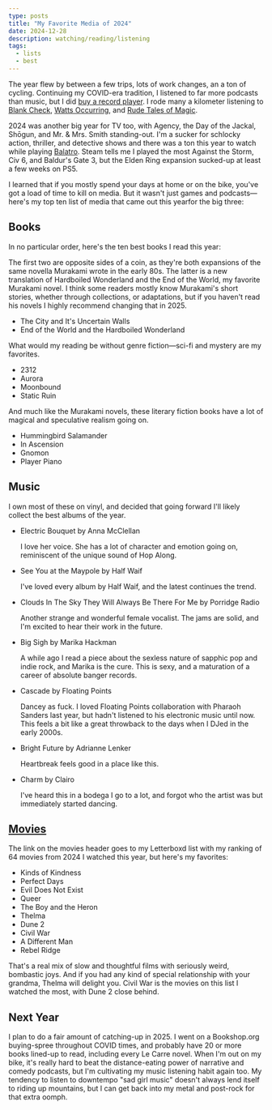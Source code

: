 ```yaml
--- 
type: posts 
title: "My Favorite Media of 2024" 
date: 2024-12-28
description: watching/reading/listening
tags: 
  - lists 
  - best 
---
```


The year flew by between a few trips, lots of work changes, an a ton of cycling. Continuing my COVID-era tradition, I listened to far more podcasts than music, but I did [buy a record player](https://brookshelley.com/posts/2024-1-15-record-player/). I rode many a kilometer  listening to [Blank Check](https://www.blankcheckpod.com), [Watts Occurring](https://www.podbean.com/podcast-detail/2tdw3-18d687/Geraint-Thomas-Cycling-Club-Podcast), and [Rude Tales of Magic](https://www.rudetalesofmagic.com).

2024 was another big year for TV too, with Agency, the Day of the Jackal, Shōgun, and Mr. & Mrs. Smith standing-out. I'm a sucker for schlocky action, thriller, and detective shows and there was a ton this year to watch while playing [Balatro](https://www.playbalatro.com). Steam tells me I played the most Against the Storm, Civ 6, and Baldur's Gate 3, but the Elden Ring expansion sucked-up at least a few weeks on PS5.

I learned that if you mostly spend your days at home or on the bike, you've got a load of time to kill on media. But it wasn't just games and podcasts—here's my top ten list of media that came out this yearfor the big three:

## Books

In no particular order, here's the ten best books I read this year:

The first two are opposite sides of a coin, as they're both expansions of the same novella Murakami wrote in the early 80s. The latter is a new translation of Hardboiled Wonderland and the End of the World, my favorite Murakami novel. I think some readers mostly know Murakami's short stories, whether through collections, or adaptations, but if you haven't read his novels I highly recommend changing that in 2025.

- The City and It's Uncertain Walls
- End of the World and the Hardboiled Wonderland

What would my reading be without genre fiction—sci-fi and mystery are my favorites.

- 2312
- Aurora
- Moonbound
- Static Ruin

And much like the Murakami novels, these literary fiction books have a lot of magical and speculative realism going on.

- Hummingbird Salamander
- In Ascension
- Gnomon
- Player Piano

## Music

I own most of these on vinyl, and decided that going forward I'll likely collect the best albums of the year.

- Electric Bouquet by Anna McClellan

  I love her voice. She has a lot of character and emotion going on, reminiscent of the unique sound of Hop Along.

- See You at the Maypole by Half Waif

  I've loved every album by Half Waif, and the latest continues the trend.

- Clouds In The Sky They Will Always Be There For Me by Porridge Radio

  Another strange and wonderful female vocalist. The jams are solid, and I'm excited to hear their work in the future.

- Big Sigh by Marika Hackman

  A while ago I read a piece about the sexless nature of sapphic pop and indie rock, and Marika is the cure. This is sexy, and a maturation of a career of absolute banger records.

- Cascade by Floating Points

  Dancey as fuck. I loved Floating Points collaboration with Pharaoh Sanders last year, but hadn't listened to his electronic music until now. This feels a bit like a great throwback to the days when I DJed in the early 2000s.

- Bright Future by Adrianne Lenker

  Heartbreak feels good in a place like this.

- Charm by Clairo

  I've heard this in a bodega I go to a lot, and forgot who the artist was but immediately started dancing.

## [Movies](https://letterboxd.com/brookshelley/list/2024/)

The link on the movies header goes to my Letterboxd list with my ranking of 64 movies from 2024 I watched this year, but here's my favorites:

- Kinds of Kindness
- Perfect Days
- Evil Does Not Exist
- Queer
- The Boy and the Heron
- Thelma
- Dune 2
- Civil War
- A Different Man
- Rebel Ridge

That's a real mix of slow and thoughtful films with seriously weird, bombastic joys. And if you had any kind of special relationship with your grandma, Thelma will delight you. Civil War is the movies on this list I watched the most, with Dune 2 close behind.

## Next Year

I plan to do a fair amount of catching-up in 2025. I went on a Bookshop.org buying-spree throughout COVID times, and probably have 20 or more books lined-up to read, including every Le Carre novel. When I'm out on my bike, it's really hard to beat the distance-eating power of narrative and comedy podcasts, but I'm cultivating my music listening habit again too. My tendency to listen to downtempo "sad girl music" doesn't always lend itself to riding up mountains, but I can get back into my metal and post-rock for that extra oomph.
